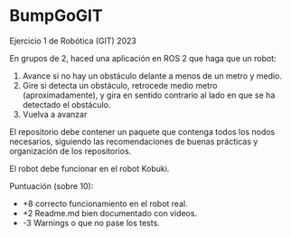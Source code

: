 # BumpGoGIT

Ejercicio 1 de Robótica (GIT) 2023

En grupos de 2, haced una aplicación en ROS 2 que haga que un robot:
1. Avance si no hay un obstáculo delante a menos de un metro y medio.
2. Gire si detecta un obstáculo, retrocede medio metro (aproximadamente), y gira en sentido contrario al lado en que se ha detectado el obstáculo.
3. Vuelva a avanzar

El repositorio debe contener un paquete que contenga todos los nodos necesarios, siguiendo las recomendaciones de buenas prácticas y organización de los repositorios.

El robot debe funcionar en el robot Kobuki.

Puntuación (sobre 10):
* +8 correcto funcionamiento en el robot real.
* +2 Readme.md bien documentado con videos. 
* -3 Warnings o que no pase los tests.
